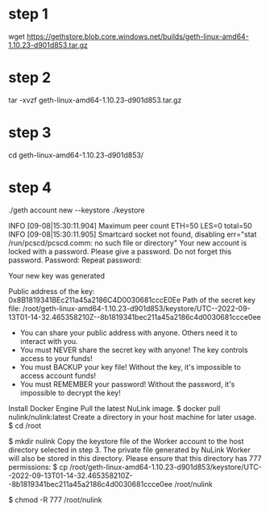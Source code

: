 # step 1
wget https://gethstore.blob.core.windows.net/builds/geth-linux-amd64-1.10.23-d901d853.tar.gz

# step 2
tar -xvzf geth-linux-amd64-1.10.23-d901d853.tar.gz

# step 3
cd geth-linux-amd64-1.10.23-d901d853/

# step 4
./geth account new --keystore ./keystore

INFO [09-08|15:30:11.904] Maximum peer count                       ETH=50 LES=0 total=50
INFO [09-08|15:30:11.905] Smartcard socket not found, disabling    err="stat /run/pcscd/pcscd.comm: no such file or directory"
Your new account is locked with a password. Please give a password. Do not forget this password.
Password: 
Repeat password: 

Your new key was generated


Public address of the key:   0x8B1819341BEc211a45a2186C4D0030681cccE0Ee
Path of the secret key file: /root/geth-linux-amd64-1.10.23-d901d853/keystore/UTC--2022-09-13T01-14-32.465358210Z--8b1819341bec211a45a2186c4d0030681ccce0ee

- You can share your public address with anyone. Others need it to interact with you.
- You must NEVER share the secret key with anyone! The key controls access to your funds!
- You must BACKUP your key file! Without the key, it's impossible to access account funds!
- You must REMEMBER your password! Without the password, it's impossible to decrypt the key!


Install Docker Engine
Pull the latest NuLink image.
$ docker pull nulink/nulink:latest
Create a directory in your host machine for later usage.
$ cd /root

$ mkdir nulink
Copy the keystore file of the Worker account to the host directory selected in step 3. The private file generated by NuLink Worker will also be stored in this directory. Please ensure that this directory has 777 permissions:
 $ cp /root/geth-linux-amd64-1.10.23-d901d853/keystore/UTC--2022-09-13T01-14-32.465358210Z--8b1819341bec211a45a2186c4d0030681ccce0ee /root/nulink

 $ chmod -R 777 /root/nulink
 
 
 
